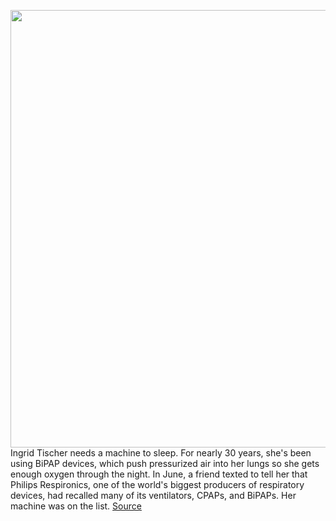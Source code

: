 <img src='https://cdn.vox-cdn.com/thumbor/MWgrLIIEdf8RJ4DciH42UnQm5mc=/0x0:2040x1360/1200x675/filters:focal(857x517:1183x843)/cdn.vox-cdn.com/uploads/chorus_image/image/69683574/acastro_210805_4695_0001.0.jpg' width='700px' /><br/>
Ingrid Tischer needs a machine to sleep. For nearly 30 years, she's been using BiPAP devices, which push pressurized air into her lungs so she gets enough oxygen through the night. In June, a friend texted to tell her that Philips Respironics, one of the world's biggest producers of respiratory devices, had recalled many of its ventilators, CPAPs, and BiPAPs. Her machine was on the list.
<a href='https://www.theverge.com/2021/8/5/22609651/philips-recall-respironics-ventilators-cpap-bipap'> Source <a/>